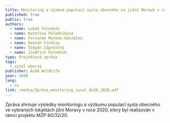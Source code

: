 ```yaml
---
title: Monitoring a výzkum populací sysla obecného na jižní Moravě v roce 2020
published: true
public: true
authors:
  - name: Lukáš Poledník
  - name: Kateřina Poledníková
  - name: Fernando Mateos-González
  - name: Hannah Findlay
  - name: Štěpán Zápotočný
  - name: Jindřich Poledník
type: Projektová zpráva
tags:
  - sysel obecný
publisher: ALKA Wildlife
year: 2020
lang:
  - cs
link: /media/Zpráva_monitoring_sysel_ALKA_2020.pdf
---
```

Zpráva shrnuje výsledky monitoringu a výzkumu populací sysla obecného ve vybraných lokalitách jižní Moravy v roce 2020, který byl realizován v rámci projektu MŽP 80/32/20.
